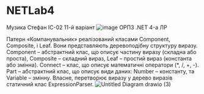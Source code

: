 # NETLab4

Музика Стефан
ІС-02
11-й варіант
![image](https://user-images.githubusercontent.com/76735417/175929169-18db9aa1-3a78-4118-966d-0d1443f7e6ee.png)
ОРПЗ .NET 4-а ЛР

Патерн «Компанувальник» реалізований класами Component, Composite, і Leaf. Вони представляють деревоподібну структуру виразу. Component – абстрактний клас, що описує частину виразу (складна або проста), Composite – складний вираз, Leaf – простий вираз (константа або змінна). Connect – клас, що описує математичні оператори (*, /, +, -). Part – абстрактний клас, що описує види даних: Number – константу, та Variable – змінну.
Власне, перетворює виразу у дерево виразів статичний клас ExpressionParser.
![Untitled Diagram drawio (3)](https://user-images.githubusercontent.com/76735417/175928544-718a698c-7b08-47d1-9b27-7e4b15d12859.png)
